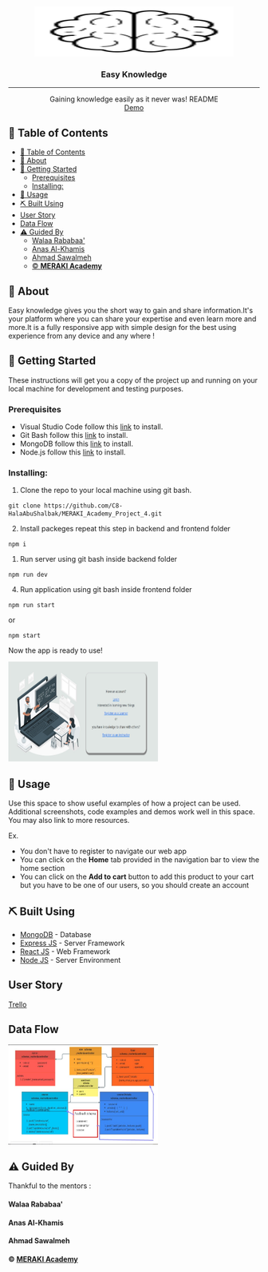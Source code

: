 <p align="center">
<a href="https://www.meraki-academy.org" target="_blank" rel="noopener noreferrer">
 <img width="400px" height="100px" src="./frontend/public/images/icons8-brain-100.png" alt="Project logo">
 </a>
</p>

<h3 align="center">Easy Knowledge
</h3>

---

<p align="center"> Gaining knowledge easily as it never was! README 
    <br> 
<a href=''>Demo</a>
    <br> 
</p>

## 📝 Table of Contents

- [📝 Table of Contents](#-table-of-contents)
- [🧐 About ](#-about-)
- [🏁 Getting Started ](#-getting-started-)
  - [Prerequisites](#prerequisites)
  - [Installing:](#installing)
- [🎈 Usage ](#-usage-)
- [⛏️ Built Using ](#️-built-using-)
- [User Story ](#user-story-)
- [Data Flow ](#data-flow-)
- [⚠️ Guided By ](#️-guided-by-)
    - [Walaa Rababaa'](#walaa-rababaa)
    - [Anas Al-Khamis](#anas-al-khamis)
    - [Ahmad Sawalmeh](#ahmad-sawalmeh)
    - [©️ **MERAKI Academy**](#️-meraki-academy)

## 🧐 About <a name = "about"></a>

Easy knowledge gives you the short way to gain and share information.It's your platform where you can share your 
expertise and even learn more and more.It is  a fully responsive app with simple design for the best using experience from any device and any where !

## 🏁 Getting Started <a name = "getting_started"></a>

These instructions will get you a copy of the project up and running on your local machine for development and testing purposes.

### Prerequisites

- Visual Studio Code follow this <a href='https://code.visualstudio.com/download'>link</a> to install.
- Git Bash follow this <a href='https://git-scm.com/downloads'>link</a> to install.
- MongoDB follow this <a href='https://www.mongodb.com/try/download/community'>link</a> to install.
- Node.js follow this <a href='https://nodejs.org/en'>link</a> to install.


### Installing:

1. Clone the repo to your local machine using git bash.

```
git clone https://github.com/C8-HalaAbuShalbak/MERAKI_Academy_Project_4.git
```

2. Install packeges repeat this step in backend and frontend folder

```
npm i
```


1. Run server using git bash inside backend folder

```
npm run dev
```

4. Run application using git bash inside frontend folder

```
npm run start
```
or
```
npm start
```

Now  the app is ready to use!

<img width=300px height=200px src="./frontend/public/images/Screenshot_2.jpg" alt="Ready">

## 🎈 Usage <a name="usage"></a>

Use this space to show useful examples of how a project can be used. Additional screenshots, code examples and demos work well in this space. You may also link to more resources.

Ex.

- You don't have to register to navigate our web app
- You can click on the **Home** tab provided in the navigation bar to view the home section
- You can click on the **Add to cart** button to add this product to your cart but you have to be one of our users, so you should create an account

## ⛏️ Built Using <a name = "built_using"></a>

- [MongoDB](https://www.mongodb.com/) - Database
- [Express JS](https://expressjs.com/) - Server Framework
- [React JS](https://https://reactjs.org/) - Web Framework
- [Node JS](https://nodejs.org/en/) - Server Environment

## User Story <a name = "#user_story"></a>


<a href='https://trello.com/b/AdQDg7b4/merakiacademyeasyknowledge'>Trello</a>

## Data Flow <a name = "#data_flow"></a>

<img width=300px height=200px src="./frontend/public/images/Screenshot_1.jpg" alt="Diagram"></a>

## ⚠️ Guided By <a name = "guided_by"></a>

Thankful to the mentors :
#### Walaa Rababaa'
#### Anas Al-Khamis
#### Ahmad Sawalmeh
#### ©️ **[MERAKI Academy](https://www.meraki-academy.org)**